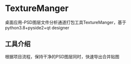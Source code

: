 # TextureManger
桌面应用-PSD图层文件分析通道打包工具TextureManger，基于python3.8+pyside2+qt designer
## 工具介绍
根据项目流程，保持干净的PSD图层同时，快速导出合并贴图